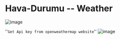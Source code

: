 # Hava-Durumu -- Weather

![image](https://github.com/MrGorkemli/Hava-Durumu/assets/123131846/27ac1629-dcac-45ed-8db3-9bf0ef7ba900)


''`Get Api key from openweathermap website`''
![image](https://github.com/MrGorkemli/Hava-Durumu/assets/123131846/46b24572-a21d-4f9d-b229-93c2cb3f2b05)


